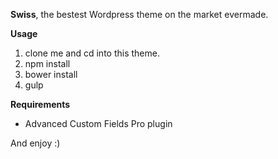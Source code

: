 **Swiss**, the bestest Wordpress theme on the market evermade.

**Usage**

1. clone me and cd into this theme.
1. npm install
1. bower install
1. gulp

**Requirements**

* Advanced Custom Fields Pro plugin

And enjoy :)